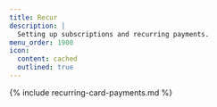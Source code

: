 ```yaml
---
title: Recur
description: |
  Setting up subscriptions and recurring payments.
menu_order: 1900
icon:
  content: cached
  outlined: true
---
```


{% include recurring-card-payments.md %}
